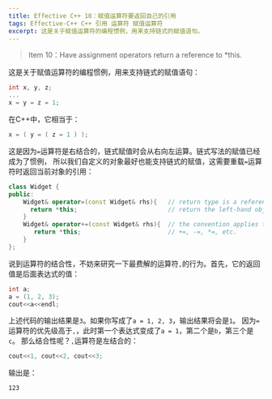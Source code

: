 ```yaml
---
title: Effective C++ 10：赋值运算符要返回自己的引用
tags: Effective-C++ C++ 引用 运算符 赋值运算符
excerpt: 这是关于赋值运算符的编程惯例，用来支持链式的赋值语句。
---
```


> Item 10：Have assignment operators return a reference to *this.

这是关于赋值运算符的编程惯例，用来支持链式的赋值语句：

```cpp
int x, y, z;
...
x = y = z = 1;
```

在C++中，它相当于：

```cpp
x = ( y = ( z = 1 ) );
```

这是因为`=`运算符是右结合的，链式赋值时会从右向左运算。链式写法的赋值已经成为了惯例，
所以我们自定义的对象最好也能支持链式的赋值，这需要重载`=`运算符时返回当前对象的引用：

```cpp
class Widget {
public:
    Widget& operator=(const Widget& rhs){   // return type is a reference to
      return *this;                         // return the left-hand object
    }
    Widget& operator+=(const Widget& rhs){  // the convention applies to
       return *this;                        // +=, -=, *=, etc.
    }
};
```

说到运算符的结合性，不妨来研究一下最费解的运算符`,`的行为。首先，它的返回值是后面表达式的值：

```cpp
int a;
a = (1, 2, 3);
cout<<a<<endl;
```

上述代码的输出结果是`3`。如果你写成了`a = 1, 2, 3`，输出结果将会是`1`。
因为`=`运算符的优先级高于`,`，此时第一个表达式变成了`a = 1`，第二个是`b`，第三个是`c`。
那么结合性呢？`,`运算符是左结合的：

```cpp
cout<<1, cout<<2, cout<<3;
```

输出是：

```
123
```
